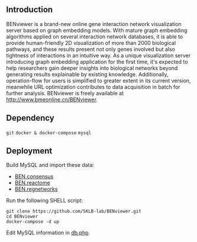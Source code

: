 ## Introduction
BENviewer is a brand-new online gene interaction network visualization server based on graph embedding models. With mature graph embedding algorithms applied on several interaction network databases, it is able to provide human-friendly 2D visualization of more than 2000 biological pathways, and these results present not only genes involved but also tightness of interactions in an intuitive way. As a unique visualization server introducing graph embedding application for the first time, it's expected to help researchers gain deeper insights into biological networks beyond generating results explainable by existing knowledge. Additionally, operation-flow for users is simplified to greater extent in its current version, meanwhile URL optimization contributes to data acquisition in batch for further analysis. BENviewer is freely available at http://www.bmeonline.cn/BENviewer.
## Dependency
`git` `docker & docker-compose` `mysql`
## Deployment
Build MySQL and import these data:
- [BEN.consensus](https://github.com/SKLB-lab/BENviewer/blob/data/BEN_consensus.sql.gz?raw=true)
- [BEN.reactome](https://github.com/SKLB-lab/BENviewer/blob/data/BEN_reactome.sql.gz?raw=true)
- [BEN.regnetworks](https://github.com/SKLB-lab/BENviewer/blob/data/BEN_regnetworks.sql.gz?raw=true)

Run the following SHELL script:
```shell
git clone https://github.com/SKLB-lab/BENviewer.git
cd BENviewer
docker-compose -d up
```
Edit MySQL information in [db.php](./web/db.php).